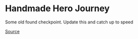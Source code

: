 # Handmade Hero Journey
Some old found checkpoint. Update this and catch up to speed

[Source](https://handmadehero.org/)
